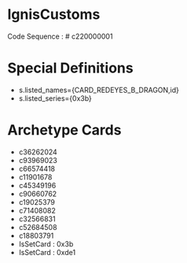 # IgnisCustoms
Code Sequence : # c220000001
# Special Definitions
- s.listed_names={CARD_REDEYES_B_DRAGON,id}
- s.listed_series={0x3b}
# Archetype Cards
- c36262024
- c93969023
- c66574418
- c11901678
- c45349196
- c90660762
- c19025379
- c71408082
- c32566831
- c52684508
- c18803791
- IsSetCard : 0x3b
- IsSetCard : 0xde1
